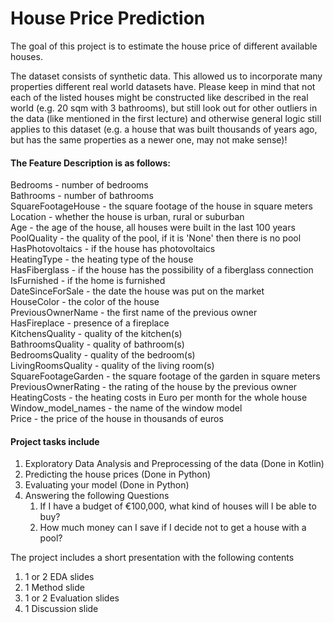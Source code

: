 # House Price Prediction

The goal of this project is to estimate the house price of different available houses.

The dataset consists of synthetic data. This allowed us to incorporate many properties different real world datasets have. Please keep in mind that not each of the listed houses might be constructed like described in the real world (e.g. 20 sqm with 3 bathrooms), but still look out for other outliers in the data (like mentioned in the first lecture) and otherwise general logic still applies to this dataset (e.g. a house that was built thousands of years ago, but has the same properties as a newer one, may not make sense)!

<h4>The Feature Description is as follows:</h4>

Bedrooms - number of bedrooms <br>
Bathrooms - number of bathrooms  <br>
SquareFootageHouse - the square footage of the house in square meters  <br>
Location - whether the house is urban, rural or suburban  <br>
Age - the age of the house, all houses were built in the last 100 years  <br>
PoolQuality - the quality of the pool, if it is 'None' then there is no pool  <br>
HasPhotovoltaics - if the house has photovoltaics  <br>
HeatingType - the heating type of the house  <br>
HasFiberglass - if the house has the possibility of a fiberglass connection  <br>
IsFurnished - if the home is furnished  <br>
DateSinceForSale - the date the house was put on the market  <br>
HouseColor - the color of the house  <br>
PreviousOwnerName - the first name of the previous owner  <br>
HasFireplace - presence of a fireplace  <br>
KitchensQuality - quality of the kitchen(s) <br>
BathroomsQuality - quality of bathroom(s) <br>
BedroomsQuality - quality of the bedroom(s) <br>
LivingRoomsQuality - quality of the living room(s) <br>
SquareFootageGarden - the square footage of the garden in square meters  <br>
PreviousOwnerRating - the rating of the house by the previous owner  <br>
HeatingCosts - the heating costs in Euro per month for the whole house  <br>
Window_model_names - the name of the window model  <br>
Price - the price of the house in thousands of euros  <br>

<h4>Project tasks include </h4>

1. Exploratory Data Analysis and Preprocessing of the data (Done in Kotlin)
2. Predicting the house prices (Done in Python)
3. Evaluating your model (Done in Python)
4. Answering the following Questions 
   1. If I have a budget of €100,000, what kind of houses will I be able to buy? 
   2. How much money can I save if I decide not to get a house with a pool?

The project includes a short presentation with the following contents

1. 1 or 2 EDA slides
2. 1 Method slide
3. 1 or 2 Evaluation slides
4. 1 Discussion slide
